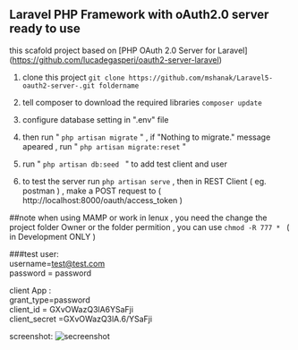## Laravel PHP Framework with oAuth2.0 server ready to use

this scafold project based on [PHP OAuth 2.0 Server for Laravel] (https://github.com/lucadegasperi/oauth2-server-laravel)

1. clone this project 
 ``` git clone https://github.com/mshanak/Laravel5-oauth2-server-.git foldername ```

2. tell composer to download the required libraries 
```composer update ```
3. configure database setting in ".env" file 
4. then run  " ``` php artisan migrate ``` " , if "Nothing to migrate." message apeared , run " ``` php artisan migrate:reset ``` "
5. run " ```php artisan db:seed ``` " to add test client and user
6. to test the server run   ``` php artisan serve ```  , then in REST Client ( eg. postman ) , make a POST request  to ( http://localhost:8000/oauth/access_token )


##note
when using MAMP or work in lenux , you need the change the project folder Owner or the folder permition ,
you can use ```chmod -R 777 * ``` ( in Development ONLY )


###test user:  
username=test@test.com   
password = password   

client App :   
grant_type=password   
client_id = GXvOWazQ3lA6YSaFji   
client_secret =GXvOWazQ3lA.6/YSaFji   
  
screenshot:
![secreenshot](https://d262ilb51hltx0.cloudfront.net/max/1199/1*mCQMjumH8anBsw6XhFnxcA.png?raw=true "Optional title")

 
